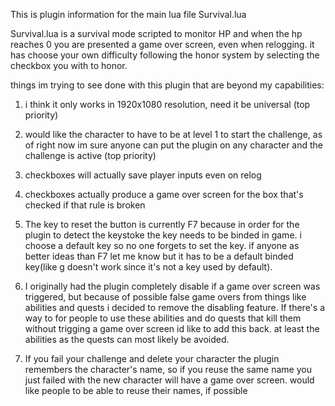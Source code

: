 This is plugin information for the main lua file Survival.lua

Survival.lua is a survival mode scripted to monitor HP and when the hp reaches 0 you are presented a game over screen, even when relogging. it has choose your own difficulty following the honor system by selecting the checkbox you with to honor.

things im trying to see done with this plugin that are beyond my capabilities:

1. i think it only works in 1920x1080 resolution, need it be universal (top priority)

2. would like the character to have to be at level 1 to start the challenge, as of right now im sure anyone can put the plugin on any character and the challenge is active (top priority)

3. checkboxes will actually save player inputs even on relog

4. checkboxes actually produce a game over screen for the box that's checked if that rule is broken

5. The key to reset the button is currently F7 because in order for the plugin to detect the keystoke the key needs to be binded in game. i choose a default key so no one forgets to set the key. if anyone as better ideas than F7 let me know but it has to be a default binded key(like g doesn't work since it's not a key used by default).

6. I originally had the plugin completely disable if a game over screen was triggered, but because of possible false game overs from things like abilities and quests i decided to remove the disabling feature. If there's a way to for people to use these abilities and do quests that kill them without trigging a game over screen id like to add this back. at least the abilities as the quests can most likely be avoided.

7. If you fail your challenge and delete your character the plugin remembers the character's name, so if you reuse the same name you just failed with the new character will have a game over screen. would like people to be able to reuse their names, if possible



